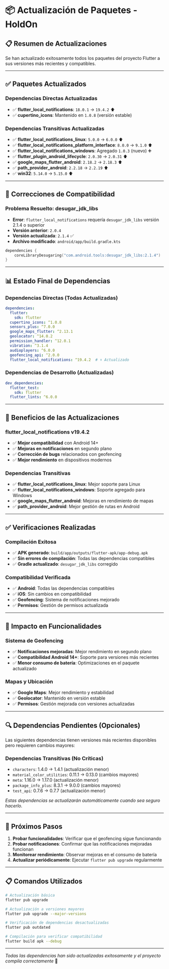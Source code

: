 # 📦 Actualización de Paquetes - HoldOn

## 📋 Resumen de Actualizaciones

Se han actualizado exitosamente todos los paquetes del proyecto Flutter a sus versiones más recientes y compatibles.

---

## ✅ **Paquetes Actualizados**

### **Dependencias Directas Actualizadas**
- ✅ **flutter_local_notifications**: `18.0.1` → `19.4.2` ⬆️
- ✅ **cupertino_icons**: Mantenido en `1.0.8` (versión estable)

### **Dependencias Transitivas Actualizadas**
- ✅ **flutter_local_notifications_linux**: `5.0.0` → `6.0.0` ⬆️
- ✅ **flutter_local_notifications_platform_interface**: `8.0.0` → `9.1.0` ⬆️
- ✅ **flutter_local_notifications_windows**: Agregado `1.0.3` (nuevo) ➕
- ✅ **flutter_plugin_android_lifecycle**: `2.0.30` → `2.0.31` ⬆️
- ✅ **google_maps_flutter_android**: `2.18.2` → `2.18.3` ⬆️
- ✅ **path_provider_android**: `2.2.18` → `2.2.19` ⬆️
- ✅ **win32**: `5.14.0` → `5.15.0` ⬆️

---

## 🔧 **Correcciones de Compatibilidad**

### **Problema Resuelto: desugar_jdk_libs**
- **Error**: `flutter_local_notifications` requería `desugar_jdk_libs` versión 2.1.4 o superior
- **Versión anterior**: `2.0.4`
- **Versión actualizada**: `2.1.4` ✅
- **Archivo modificado**: `android/app/build.gradle.kts`

```kotlin
dependencies {
    coreLibraryDesugaring("com.android.tools:desugar_jdk_libs:2.1.4")
}
```

---

## 📊 **Estado Final de Dependencias**

### **Dependencias Directas (Todas Actualizadas)**
```yaml
dependencies:
  flutter:
    sdk: flutter
  cupertino_icons: ^1.0.8
  sensors_plus: ^7.0.0
  google_maps_flutter: ^2.13.1
  geolocator: ^14.0.2
  permission_handler: ^12.0.1
  vibration: ^3.1.4
  audioplayers: ^6.0.0
  geofencing_api: ^2.0.0
  flutter_local_notifications: ^19.4.2  # ⬆️ Actualizado
```

### **Dependencias de Desarrollo (Actualizadas)**
```yaml
dev_dependencies:
  flutter_test:
    sdk: flutter
  flutter_lints: ^6.0.0
```

---

## 🚀 **Beneficios de las Actualizaciones**

### **flutter_local_notifications v19.4.2**
- ✅ **Mejor compatibilidad** con Android 14+
- ✅ **Mejoras en notificaciones** en segundo plano
- ✅ **Corrección de bugs** relacionados con geofencing
- ✅ **Mejor rendimiento** en dispositivos modernos

### **Dependencias Transitivas**
- ✅ **flutter_local_notifications_linux**: Mejor soporte para Linux
- ✅ **flutter_local_notifications_windows**: Soporte agregado para Windows
- ✅ **google_maps_flutter_android**: Mejoras en rendimiento de mapas
- ✅ **path_provider_android**: Mejor gestión de rutas en Android

---

## ✅ **Verificaciones Realizadas**

### **Compilación Exitosa**
- ✅ **APK generado**: `build/app/outputs/flutter-apk/app-debug.apk`
- ✅ **Sin errores de compilación**: Todas las dependencias compatibles
- ✅ **Gradle actualizado**: `desugar_jdk_libs` corregido

### **Compatibilidad Verificada**
- ✅ **Android**: Todas las dependencias compatibles
- ✅ **iOS**: Sin cambios en compatibilidad
- ✅ **Geofencing**: Sistema de notificaciones mejorado
- ✅ **Permisos**: Gestión de permisos actualizada

---

## 📱 **Impacto en Funcionalidades**

### **Sistema de Geofencing**
- ✅ **Notificaciones mejoradas**: Mejor rendimiento en segundo plano
- ✅ **Compatibilidad Android 14+**: Soporte para versiones más recientes
- ✅ **Menor consumo de batería**: Optimizaciones en el paquete actualizado

### **Mapas y Ubicación**
- ✅ **Google Maps**: Mejor rendimiento y estabilidad
- ✅ **Geolocator**: Mantenido en versión estable
- ✅ **Permisos**: Gestión mejorada con versiones actualizadas

---

## 🔍 **Dependencias Pendientes (Opcionales)**

Las siguientes dependencias tienen versiones más recientes disponibles pero requieren cambios mayores:

### **Dependencias Transitivas (No Críticas)**
- `characters`: 1.4.0 → 1.4.1 (actualización menor)
- `material_color_utilities`: 0.11.1 → 0.13.0 (cambios mayores)
- `meta`: 1.16.0 → 1.17.0 (actualización menor)
- `package_info_plus`: 8.3.1 → 9.0.0 (cambios mayores)
- `test_api`: 0.7.6 → 0.7.7 (actualización menor)

*Estas dependencias se actualizarán automáticamente cuando sea seguro hacerlo.*

---

## 🎯 **Próximos Pasos**

1. **Probar funcionalidades**: Verificar que el geofencing sigue funcionando
2. **Probar notificaciones**: Confirmar que las notificaciones mejoradas funcionan
3. **Monitorear rendimiento**: Observar mejoras en el consumo de batería
4. **Actualizar periódicamente**: Ejecutar `flutter pub upgrade` regularmente

---

## 📋 **Comandos Utilizados**

```bash
# Actualización básica
flutter pub upgrade

# Actualización a versiones mayores
flutter pub upgrade --major-versions

# Verificación de dependencias desactualizadas
flutter pub outdated

# Compilación para verificar compatibilidad
flutter build apk --debug
```

---

*Todas las dependencias han sido actualizadas exitosamente y el proyecto compila correctamente* 🚀
